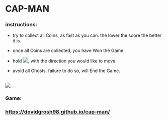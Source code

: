 # CAP-MAN

### instructions:
- try to collect all Coins, as fast as you can. the lower the score the better it is.

- once all Coins are collected, you have Won the Game

- hold ![](https://res.cloudinary.com/dg98/image/upload/c_limit,h_35/v1563138274/arrowkeys.png), with the direction you would like to move.

- avoid all Ghosts. failure to do so, will End the Game.

## ![](https://res.cloudinary.com/dg98/image/upload/c_scale,w_566/v1563146403/Screen_Shot_2019-07-14_at_7.17.44_PM.png)

### Game:
### https://dovidgrosh98.github.io/cap-man/
